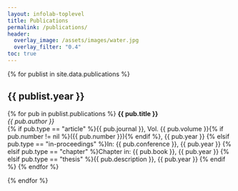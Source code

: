 ```yaml
---
layout: infolab-toplevel
title: Publications 
permalink: /publications/
header:
  overlay_image: /assets/images/water.jpg
  overlay_filter: "0.4"
toc: true
---
```



{% for publist in site.data.publications %}
## {{ publist.year }}

{% for pub in publist.publications %}
**{{ pub.title }}**<br/>
*{{ pub.author }}*<br/>
{% if pub.type == "article" %}{{ pub.journal }}, Vol. {{ pub.volume }}{% if pub.number != nil %}({{ pub.number }}){% endif %}, {{ pub.year }}
{% elsif pub.type == "in-proceedings" %}In: {{ pub.conference }}, {{ pub.year }}
{% elsif pub.type == "chapter" %}Chapter in: {{ pub.book }}, {{ pub.year }}
{% elsif pub.type == "thesis" %}{{ pub.description }}, {{ pub.year }}
{% endif %}
{% endfor %}

{% endfor %}
